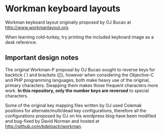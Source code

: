 Workman keyboard layouts
========================

Workman keyboard layout originally proposed by OJ Bucao at http://www.workmanlayout.org.

When learning cold-turkey, try printing the included keyboard image as a desk reference.

## Important design notes

The original Workman-P proposal by OJ Bucao sought to reverse keys for backtick (`) and brackets ([]), however when considering the Objective-C and PHP programming languages, both make heavy use of the original, primary characters. Swapping them makes those frequent characters more work. **In this repository, only the number keys are reversed** to special characters.

Some of the original key mapping files written by OJ used Colemak positions for alternate/multi/dead key configurations, therefore all the configurations proposed by OJ on his wordpress blog have been modified and bug-fixed by David Norman and hosted at http://github.com/kdeloach/workman.
